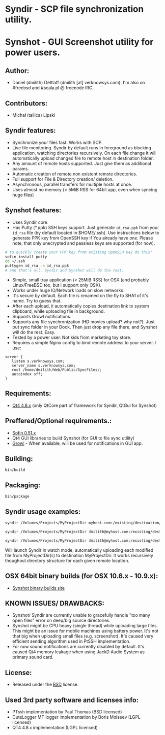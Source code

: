 # Syndir - SCP file synchronization utility.
# Synshot - GUI Screenshot utility for power users.


## Author:
* Daniel (dmilith) Dettlaff (dmilith [at] verknowsys.com). I'm also on #freebsd and #scala.pl @ freenode IRC.


## Contributors:
* Michał (tallica) Lipski


## Syndir features:
* Synchronize your files fast. Works with SCP.
* Live file monitoring. Syndir by default runs in foreground as blocking application, watching directories recursively. On each file change it will automatically upload changed file to remote host in destination folder.
* Any amount of remote hosts supported. Just give them as additional params.
* Automatic creation of remote non existent remote directories.
* Full support for File & Directory creation/ deletion.
* Asynchronous, parallel transfers for multiple hosts at once.
* Uses almost no memory (< 5MiB RSS for 64bit app, even when syncing huge files)


## Synshot features:
* Uses Syndir core.
* Has Putty (*.ppk) SSH keys support. Just generate `id_rsa.ppk` from your `id_rsa` file (by default located in $HOME/.ssh). Use instructions below to generate PPK key from OpenSSH key if You already have one. Please note, that only unecrypted and passless keys are supported (for now).

```bash
# to quickly create your PPK key from existing OpenSSH key do this:
sofin install putty
cd ~/.ssh
puttygen id_rsa -o id_rsa.ppk
# and that's all. Syndir and Synshot will do the rest.
```

* Simple, small tray application (< 25MiB RSS) for OSX (and probably Linux/FreeBSD too, but I support only OSX).
* Works under huge IO/Network loads on slow networks.
* It's secure by default. Each file is renamed on the fly to SHA1 of it's name. Try to guess that.
* After each upload, it automatically copies destination link to system clipboard, while uploading file in background.
* Supports Growl notifications.
* Supports any file synchronization (HD movies upload? why not?). Just put sync folder in your Dock. Then just drop any file there, and Synshot will do the rest. Easy.
* Tested by a power user. Not kids from marketing toy store.
* Requires a simple Nginx config to bind remote address to your server. I use:

```nginx
server {
   listen s.verknowsys.com;
   server_name s.verknowsys.com;
   root /home/dmilith/Web/Public/SyncFiles/;
   autoindex off;
}
```


## Requirements:
* [Qt4 4.8.x](http://qt-project.org/downloads) (only QtCore part of framework for Syndir, QtGui for Synshot)


## Preffered/Optional requirements.:
* [Sofin 0.51.x](http://verknowsys.github.com/sofin/)
* Qt4 GUI libraries to build Synshot (for GUI to file sync utility)
* [Growl](http://growl.info) - When available, will be used for notifications in GUI app.


## Building:
`bin/build`


## Packaging:
`bin/package`


## Syndir usage examples:
```sh
syndir /Volumes/Projects/MyProjectDir myhost.com:/existing/destination/MyProjectDir
```
```sh
syndir /Volumes/Projects/MyProjectDir dmilith@myhost.com:/existing/destination/MyProjectDir
```
```sh
syndir /Volumes/Projects/MyProjectDir dmilith@myhost.com:/existing/destination/MyProjectDir more.hosts:/somewhere and.even.more:/copies/myproject (...)
```
Will launch Syndir in watch mode, automatically uploading each modified file from MyProjectDir(s) to destination MyProjectDir. It works recursively thoughout directory structure for each given remote location.


## OSX 64bit binary builds (for OSX 10.6.x - 10.9.x):
* [Synshot binary builds site](http://dmilith.verknowsys.com/Public/Synshot-releases)


## KNOWN ISSUES/ DRAWBACKS:
* Synshot/ Syndir are currently unable to gracefully handle "too many open files" error on deep/big source directories.
* Synshot might be CPU heavy (single thread) while uploading large files. This might be an issue for mobile machines using battery power. It's not that big when uploading small files (e.g. screenshot). It's caused very efficient sending algorithm used in PtSSH implementation.
* For now sound notifications are currently disabled by default. It's caused Qt4 memory leakage when using JackD Audio System as primary sound card.


## License:
* Released under the [BSD](http://opensource.org/licenses/BSD-2-Clause) license.


## Used 3rd party software and licenses info:
* PTssh implementation by Paul Thomas (BSD licensed)
* CuteLogger MT logger implementation by Boris Moiseev (LGPL licensed)
* QT4 4.8.x implementation (LGPL licensed)
